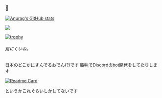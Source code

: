 ### 🍢

[![Anurag's GitHub stats](https://github-readme-stats.vercel.app/api?username=Kur0den&count_private=true&show_icons=true&locale=ja&title_color=006400&text_color=006400&icon_color=006400&hide_border=true)](https://github.com/anuraghazra/github-readme-stats)

![](https://github-profile-summary-cards.vercel.app/api/cards/profile-details?username=Kur0den)

[![trophy](https://github-profile-trophy.vercel.app/?username=kur0den&theme=discord&no-frame=true&&column=-1)](https://github.com/ryo-ma/github-profile-trophy)

###### 見にくいね。


日本のどこかにすんでるおでん(?)です
趣味でDiscordのbot開発をしてたりします

[![Readme Card](https://github-readme-stats.vercel.app/api/pin/?username=kur0den&repo=kur0bot)](https://github.com/anuraghazra/github-readme-stats)

というかこれぐらいしかしてないです




